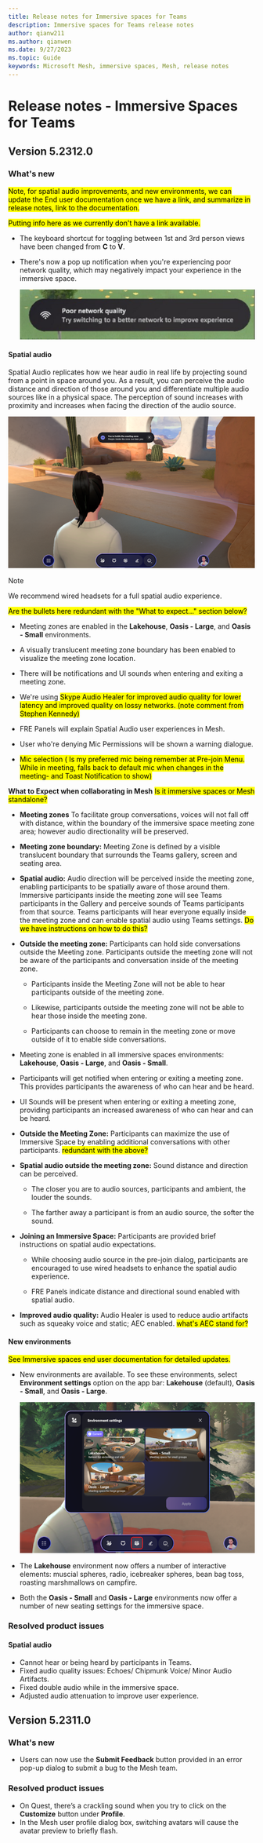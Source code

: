 ```yaml
---
title: Release notes for Immersive spaces for Teams
description: Immersive spaces for Teams release notes
author: qianw211    
ms.author: qianwen
ms.date: 9/27/2023
ms.topic: Guide
keywords: Microsoft Mesh, immersive spaces, Mesh, release notes
---
```


# Release notes - Immersive Spaces for Teams

## Version 5.2312.0

### What's new

<mark>Note, for spatial audio improvements, and new environments, we can update the End user documentation once we have a link, and summarize in release notes, link to the documentation.

<mark>Putting info here as we currently don't have a link available.

* The keyboard shortcut for toggling between 1st and 3rd person views have been changed from **C** to **V**.
* There's now a pop up notification when you're experiencing poor network quality, which may negatively impact your experience in the immersive space.

    ![A toast notification warning the users of poor network quality.](media/toast-network-quality.png)

#### Spatial audio

Spatial Audio replicates how we hear audio in real life by projecting sound from a point in space around you.  As a result, you can perceive the audio distance and direction of those around you and differentiate multiple audio sources like in a physical space. The perception of sound increases with proximity and increases when facing the direction of the audio source.

![A screenshot of the meeting zone boundary and toast notification](media/meeting-zone-notification.png)

>[!Note]
>We recommend wired headsets for a full spatial audio experience.

<mark> Are the bullets here redundant with the "What to expect..." section below?

* Meeting zones are enabled in the **Lakehouse**, **Oasis - Large**, and **Oasis - Small** environments.

* A visually translucent meeting zone boundary has been enabled to visualize the meeting zone location.
* There will be notifications and UI sounds when entering and exiting a meeting zone.
* We're using <mark> Skype Audio Healer for improved audio quality for lower latency and improved quality on lossy networks. (note comment from Stephen Kennedy)
* FRE Panels will explain Spatial Audio user experiences in Mesh.
* User who're denying Mic Permissions will be shown a warning dialogue.
* <mark> Mic selection ( Is my preferred mic being remember at Pre-join Menu.  While in meeting, falls back to default mic when changes in the meeting- and Toast Notification to show)

**What to Expect when collaborating in Mesh** <mark>Is it immersive spaces or Mesh standalone?

* **Meeting zones**  To facilitate group conversations, voices will not fall off with distance, within the boundary of the immersive space meeting zone area; however audio directionality will be preserved.

* **Meeting zone boundary:** Meeting Zone is defined by a visible translucent boundary that surrounds the Teams gallery, screen and seating area.

* **Spatial audio:** Audio direction will be perceived inside the meeting zone, enabling participants to be spatially aware of those around them. Immersive participants inside the meeting zone will see Teams participants in the Gallery and perceive sounds of Teams participants from that source.  Teams participants will hear everyone equally inside the meeting zone and can enable spatial audio using Teams settings. <mark> Do we have instructions on how to do this?

* **Outside the meeting zone:**  Participants can hold side conversations outside the Meeting zone. Participants outside the meeting zone will not be aware of the participants and conversation inside of the meeting zone.

    * Participants inside the Meeting Zone will not be able to hear participants outside of the meeting zone. 

    * Likewise, participants outside the meeting zone will not be able to hear those inside the meeting zone.  

    * Participants can choose to remain in the meeting zone or move outside of it to enable side conversations.

* Meeting zone is enabled in all immersive spaces environments: **Lakehouse**, **Oasis - Large**, and **Oasis - Small**.

* Participants will get notified when entering or exiting a meeting zone. This provides participants the awareness of who can hear and be heard.

* UI Sounds will be present when entering or exiting a meeting zone, providing participants an increased awareness of who can hear and can be heard.

* **Outside the Meeting Zone:**  Participants can maximize the use of Immersive Space by enabling additional conversations with other participants. <mark> redundant with the above?

* **Spatial audio outside the meeting zone:** Sound distance and direction can be perceived.  

    * The closer you are to audio sources, participants and ambient, the louder the sounds. 

    * The farther away a participant is from an audio source, the softer the sound.

* **Joining an Immersive Space:**  Participants are provided brief instructions on spatial audio expectations. 

    * While choosing audio source in the pre-join dialog, participants are encouraged to use wired headsets to enhance the spatial audio experience.

    * FRE Panels indicate distance and directional sound enabled with spatial audio.

* **Improved audio quality:**  Audio Healer is used to reduce audio artifacts such as squeaky voice and static; AEC enabled. <mark> what's AEC stand for?

#### New environments

<mark> See Immersive spaces end user documentation for detailed updates.

* New environments are available. To see these environments, select **Environment settings** option on the app bar: **Lakehouse** (default), **Oasis - Small**, and **Oasis - Large**.

    ![A screenshot of the **Environment settings** dialog](media/environment-settings-dialog.png)

* The **Lakehouse** environment now offers a number of interactive elements: muscial spheres, radio, icebreaker spheres, bean bag toss, roasting marshmallows on campfire.

* Both the **Oasis - Small** and **Oasis - Large** environments now offer a number of new seating settings for the immersive space.

### Resolved product issues

#### Spatial audio

* Cannot hear or being heard by participants in Teams.
* Fixed audio quality issues: Echoes/ Chipmunk Voice/ Minor Audio Artifacts.
* Fixed double audio while in the immersive space.
* Adjusted audio attenuation to improve user experience.

## Version 5.2311.0

### What's new

* Users can now use the **Submit Feedback** button provided in an error pop-up dialog to submit a bug to the Mesh team. 

### Resolved product issues

* On Quest, there’s a crackling sound when you try to click on the **Customize** button under **Profile**.
* In the Mesh user profile dialog box, switching avatars will cause the avatar preview to briefly flash.